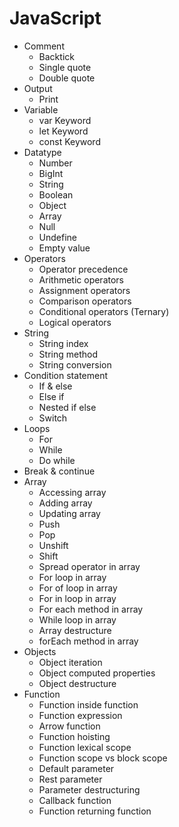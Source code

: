 # JavaScript

- Comment
  - Backtick
  - Single quote
  - Double quote
- Output
  - Print
- Variable
  - var Keyword
  - let Keyword
  - const Keyword
- Datatype
  - Number
  - BigInt
  - String
  - Boolean
  - Object
  - Array
  - Null
  - Undefine
  - Empty value
- Operators
  - Operator precedence
  - Arithmetic operators
  - Assignment operators
  - Comparison operators
  - Conditional operators (Ternary)
  - Logical operators
- String
  - String index
  - String method
  - String conversion
- Condition statement
  - If & else
  - Else if
  - Nested if else
  - Switch
- Loops
  - For
  - While
  - Do while
- Break & continue
- Array
  - Accessing array
  - Adding array
  - Updating array
  - Push
  - Pop
  - Unshift
  - Shift
  - Spread operator in array
  - For loop in array
  - For of loop in array
  - For in loop in array
  - For each method in array
  - While loop in array
  - Array destructure
  - forEach method in array
- Objects
  - Object iteration
  - Object computed properties
  - Object destructure
- Function
  - Function inside function
  - Function expression
  - Arrow function
  - Function hoisting
  - Function lexical scope
  - Function scope vs block scope
  - Default parameter
  - Rest parameter
  - Parameter destructuring
  - Callback function
  - Function returning function
